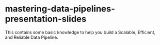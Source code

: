 # mastering-data-pipelines-presentation-slides

This contains some basic knowledge to help you build a Scalable, Efficient, and Reliable Data Pipeline.



